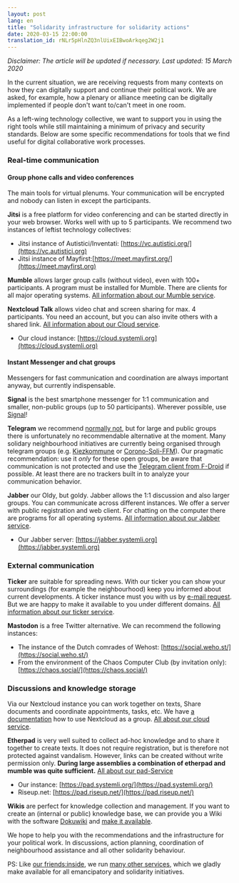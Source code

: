 ```yaml
---
layout: post
lang: en
title: "Solidarity infrastructure for solidarity actions"
date: 2020-03-15 22:00:00
translation_id: rNLr5pHlnZQ3nlUixEIBwoArkqeg2W2j1
---
```


*Disclaimer: The article will be updated if necessary. Last updated: 15 March 2020*

In the current situation, we are receiving requests from many contexts on how they can digitally support and continue their political work.  We are asked, for example, how a plenary or alliance meeting can be digitally implemented if people don't want to/can't meet in one room.

As a left-wing technology collective, we want to support you in using the right tools while still maintaining a minimum of privacy and security standards. Below are some specific recommendations for tools that we find useful for digital collaborative work processes.

<!--more-->

### Real-time communication

#### Group phone calls and video conferences

The main tools for virtual plenums. Your communication will be encrypted and nobody can listen in except the participants.


**Jitsi** is a free platform for video conferencing and can be started directly in your web browser. Works well with up to 5 participants. We recommend two instances of leftist technology collectives:

* Jitsi instance of Autistici/Inventati: [https://vc.autistici.org/](https://vc.autistici.org)
* Jitsi instance of Mayfirst:[https://meet.mayfirst.org/](https://meet.mayfirst.org)

**Mumble** allows larger group calls (without video), even with 100+ participants. A program must be installed for Mumble. There are clients for all major operating systems. [All information about our Mumble service](https://www.systemli.org/en/service/mumble.html).

**Nextcloud Talk** allows video chat and screen sharing for max. 4 participants. You need an account, but you can also invite others with a shared link. [All information about our Cloud service](https://www.systemli.org/en/service/cloud.html).

* Our cloud instance: [https://cloud.systemli.org](https://cloud.systemli.org)


#### Instant Messenger and chat groups

Messengers for fast communication and coordination are always important anyway, but currently indispensable.

**Signal** is the best smartphone messenger for 1:1 communication and smaller, non-public groups (up to 50 participants). Wherever possible, use [Signal](https://signal.org/)!

**Telegram** we recommend [normally not](https://www.kuketz-blog.de/telegram-sicherheit-gibt-es-nur-auf-anfrage-messenger-teil3/), but for large and public groups there is unfortunately no recommendable alternative at the moment. 
Many solidary neighbourhood initiatives are currently being organised through telegram groups (e.g. [Kiezkommune](https://kiezkommune.noblogs.org/) or [Corono-Soli-FFM](https://www.corona-soli-ffm.org/)). Our pragmatic recommendation: use it *only* for these open groups, be aware that communication is not protected and use the [Telegram client from F-Droid](https://f-droid.org/en/packages/org.telegram.messenger/) if possible. At least there are no trackers built in to analyze your communication behavior.

**Jabber** our Oldy, but goldy. Jabber allows the 1:1 discussion and also larger groups. You can communicate across different instances. We offer a server with public registration and web client. For chatting on the computer there are programs for all operating systems. [All information about our Jabber service](https://www.systemli.org/en/service/xmpp.html).

* Our Jabber server: [https://jabber.systemli.org](https://jabber.systemli.org)

### External communication

**Ticker** are suitable for spreading news. 
With our ticker you can show your surroundings (for example the neighbourhood)
keep you informed about current developments. A ticker instance must 
you with us by <a href="mailto:support@systemli.org">e-mail request</a>.
But we are happy to make it available to you under different domains.
[All information about our ticker service](https://www.systemli.org/en/service/ticker.html).

**Mastodon** is a free Twitter alternative. We can recommend the following instances:

* The instance of the Dutch comrades of Wehost: [https://social.weho.st/](https://social.weho.st/)
* From the environment of the Chaos Computer Club (by invitation only): [https://chaos.social/](https://chaos.social/)


### Discussions and knowledge storage

Via our Nextcloud instance you can work together on texts,
Share documents and coordinate appointments, tasks, etc. 
We have [a documentation](https://wiki.systemli.org/howto/nextcloud/gruppen)
 how to use Nextcloud as a group. [All about our cloud service](https://www.systemli.org/en/service/cloud.html).

**Etherpad** is very well suited to collect ad-hoc knowledge and to share it together
to create texts. It does not require registration, but is therefore
not protected against vandalism. However, links can be created
without write permission only. **During large assemblies a combination of
 etherpad and mumble was quite sufficient.** [All about our pad-Service](https://www.systemli.org/en/service/etherpad.html)

* Our instance: [https://pad.systemli.org/](https://pad.systemli.org/)
* Riseup.net: [https://pad.riseup.net/](https://pad.riseup.net/)

**Wikis** are perfect for knowledge collection and management.
If you want to create an (internal or public) knowledge base,
we can provide you a Wiki with the software [Dokuwiki](https://www.dokuwiki.org/dokuwiki)
and [make it available](https://www.systemli.org/service/hosting.html#wikis).


We hope to help you with the recommendations and the infrastructure for your political work. In discussions, action planning, coordination of neighbourhood assistance and all other solidarity behaviour.

PS: Like [our friends:inside](https://www.systemli.org/friends.html), we run [many other services](https://www.systemli.org/service/index.html), which we gladly make available for all emancipatory and solidarity initiatives.

